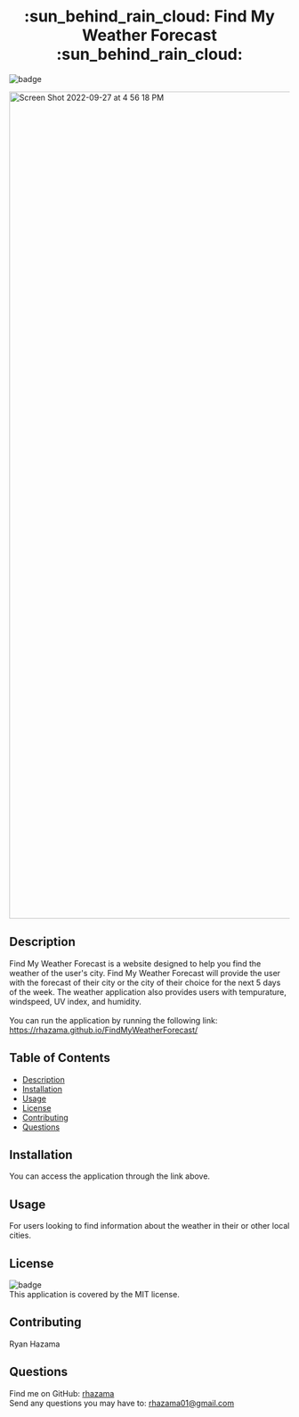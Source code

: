 <h1 align="center">	:sun_behind_rain_cloud: Find My Weather Forecast :sun_behind_rain_cloud:</h1>

![badge](https://img.shields.io/badge/license-MIT-brightgreen)<br />

<img width="1483" alt="Screen Shot 2022-09-27 at 4 56 18 PM" src="https://user-images.githubusercontent.com/88352747/192658209-a4e75c44-b48c-4ccf-8e95-aaf776c9e2f6.png">

## Description
Find My Weather Forecast is a website designed to help you find the weather of the user's city. Find My Weather Forecast will provide the user with the forecast of their city or the city of their choice for the next 5 days of the week. The weather application also provides users with tempurature, windspeed, UV index, and humidity.
<br />
<br />
You can run the application by running the following link: https://rhazama.github.io/FindMyWeatherForecast/

## Table of Contents
- [Description](#description)
- [Installation](#installation)
- [Usage](#usage)
- [License](#license)
- [Contributing](#contributing)
- [Questions](#questions)
## Installation
You can access the application through the link above.
## Usage
For users looking to find information about the weather in their or other local cities.
## License
![badge](https://img.shields.io/badge/license-MIT-brightgreen)
<br />
This application is covered by the MIT license.
## Contributing
Ryan Hazama
## Questions
Find me on GitHub: [rhazama](https://github.com/rhazama)<br />
Send any questions you may have to: rhazama01@gmail.com<br />
